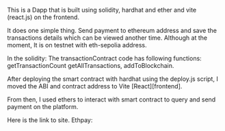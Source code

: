 This is a Dapp that is built using solidity, hardhat and ether and vite (react.js) on the frontend.

It does one simple thing. Send payment to ethereum address and save the transactions details which can be viewed another time.
Although at the moment, It is on testnet with eth-sepolia address.

In the solidity:
The transactionContract code has following functions: getTransactionCount getAllTransactions, addToBlockchain.

After deploying the smart contract with hardhat using the deploy.js script, I moved the ABI and contract address to Vite [React][frontend].

From then, I used ethers to interact with smart contract to query and send payment on the platform.

Here is the link to site.
Ethpay:


